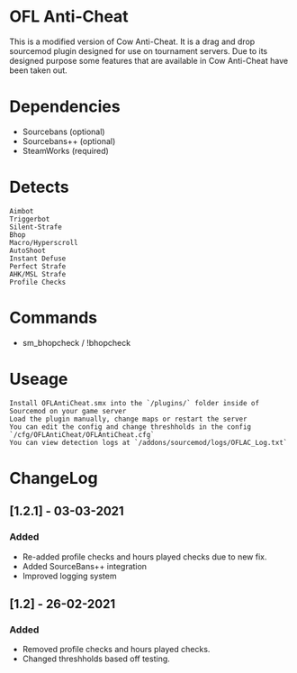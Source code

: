 # OFL Anti-Cheat
This is a modified version of Cow Anti-Cheat. It is a drag and drop sourcemod plugin designed for use on tournament servers. Due to its designed purpose some features that are available in Cow Anti-Cheat have been taken out.

# Dependencies
- Sourcebans (optional)
- Sourcebans++ (optional)
- SteamWorks (required)

# Detects
    Aimbot
    Triggerbot
    Silent-Strafe
    Bhop
    Macro/Hyperscroll
    AutoShoot
    Instant Defuse
    Perfect Strafe
    AHK/MSL Strafe
	Profile Checks

# Commands
- sm_bhopcheck / !bhopcheck

# Useage
    Install OFLAntiCheat.smx into the `/plugins/` folder inside of Sourcemod on your game server
    Load the plugin manually, change maps or restart the server
    You can edit the config and change threshholds in the config `/cfg/OFLAntiCheat/OFLAntiCheat.cfg`
	You can view detection logs at `/addons/sourcemod/logs/OFLAC_Log.txt`

# ChangeLog

## [1.2.1] - 03-03-2021
### Added
- Re-added profile checks and hours played checks due to new fix.
- Added SourceBans++ integration
- Improved logging system

## [1.2] - 26-02-2021
### Added
- Removed profile checks and hours played checks.
- Changed threshholds based off testing.
